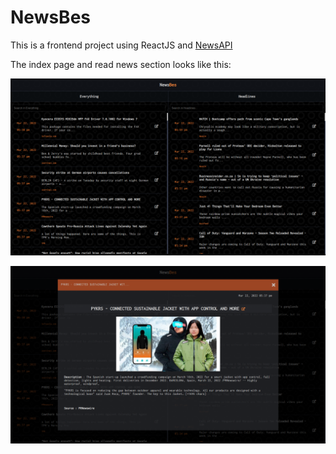 # NewsBes

This is a frontend project using ReactJS and [NewsAPI](https://newsapi.org/)

The index page and read news section looks like this:

![Index Page](./Images/Index.png)

![Read News](./Images/read.png)
